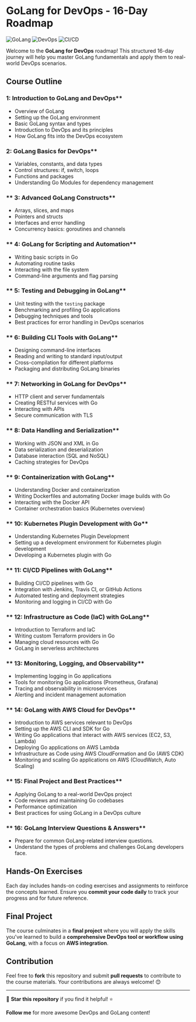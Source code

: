 # GoLang for DevOps - 16-Day Roadmap 

![GoLang](https://img.shields.io/badge/GoLang-DevOps-blue?style=for-the-badge&logo=go)
![DevOps](https://img.shields.io/badge/DevOps-Automation-green?style=for-the-badge&logo=devops)
![CI/CD](https://img.shields.io/badge/CI%2FCD-Pipelines-orange?style=for-the-badge&logo=githubactions)

Welcome to the **GoLang for DevOps** roadmap! This structured 16-day journey will help you master GoLang fundamentals and apply them to real-world DevOps scenarios. 

##  Course Outline

###  1: Introduction to GoLang and DevOps**
- Overview of GoLang
- Setting up the GoLang environment
- Basic GoLang syntax and types
- Introduction to DevOps and its principles
- How GoLang fits into the DevOps ecosystem

###  2: GoLang Basics for DevOps**
- Variables, constants, and data types
- Control structures: if, switch, loops
- Functions and packages
- Understanding Go Modules for dependency management

### ** 3: Advanced GoLang Constructs**
- Arrays, slices, and maps
- Pointers and structs
- Interfaces and error handling
- Concurrency basics: goroutines and channels

### ** 4: GoLang for Scripting and Automation**
- Writing basic scripts in Go
- Automating routine tasks
- Interacting with the file system
- Command-line arguments and flag parsing

### ** 5: Testing and Debugging in GoLang**
- Unit testing with the `testing` package
- Benchmarking and profiling Go applications
- Debugging techniques and tools
- Best practices for error handling in DevOps scenarios

### ** 6: Building CLI Tools with GoLang**
- Designing command-line interfaces
- Reading and writing to standard input/output
- Cross-compilation for different platforms
- Packaging and distributing GoLang binaries

### ** 7: Networking in GoLang for DevOps**
- HTTP client and server fundamentals
- Creating RESTful services with Go
- Interacting with APIs
- Secure communication with TLS

### ** 8: Data Handling and Serialization**
- Working with JSON and XML in Go
- Data serialization and deserialization
- Database interaction (SQL and NoSQL)
- Caching strategies for DevOps

### ** 9: Containerization with GoLang**
- Understanding Docker and containerization
- Writing Dockerfiles and automating Docker image builds with Go
- Interacting with the Docker API
- Container orchestration basics (Kubernetes overview)

### ** 10: Kubernetes Plugin Development with Go**
- Understanding Kubernetes Plugin Development
- Setting up a development environment for Kubernetes plugin development
- Developing a Kubernetes plugin with Go

### ** 11: CI/CD Pipelines with GoLang**
- Building CI/CD pipelines with Go
- Integration with Jenkins, Travis CI, or GitHub Actions
- Automated testing and deployment strategies
- Monitoring and logging in CI/CD with Go

### ** 12: Infrastructure as Code (IaC) with GoLang**
- Introduction to Terraform and IaC
- Writing custom Terraform providers in Go
- Managing cloud resources with Go
- GoLang in serverless architectures

### ** 13: Monitoring, Logging, and Observability**
- Implementing logging in Go applications
- Tools for monitoring Go applications (Prometheus, Grafana)
- Tracing and observability in microservices
- Alerting and incident management automation

### ** 14: GoLang with AWS Cloud for DevOps**
- Introduction to AWS services relevant to DevOps
- Setting up the AWS CLI and SDK for Go
- Writing Go applications that interact with AWS services (EC2, S3, Lambda)
- Deploying Go applications on AWS Lambda
- Infrastructure as Code using AWS CloudFormation and Go (AWS CDK)
- Monitoring and scaling Go applications on AWS (CloudWatch, Auto Scaling)

### ** 15: Final Project and Best Practices**
- Applying GoLang to a real-world DevOps project
- Code reviews and maintaining Go codebases
- Performance optimization
- Best practices for using GoLang in a DevOps culture

### ** 16: GoLang Interview Questions & Answers**
- Prepare for common GoLang-related interview questions.
- Understand the types of problems and challenges GoLang developers face.

##  Hands-On Exercises
Each day includes hands-on coding exercises and assignments to reinforce the concepts learned. Ensure you **commit your code daily** to track your progress and for future reference.


##  Final Project
The course culminates in a **final project** where you will apply the skills you've learned to build a **comprehensive DevOps tool or workflow using GoLang**, with a focus on **AWS integration**.

##  Contribution
Feel free to **fork** this repository and submit **pull requests** to contribute to the course materials. Your contributions are always welcome! 😊

---

🌟 **Star this repository** if you find it helpful! ⭐

 **Follow me** for more awesome DevOps and GoLang content!


